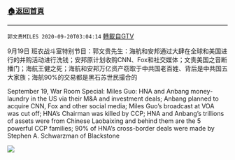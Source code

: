 ﻿###  [:house:返回首頁](https://github.com/ourhimalayas/txt)
---

`郭文贵MILES 2020-09-20T03:04:14` [轉載自GTV](https://gtv.org/web/#/UserInfo/5e596957357cc612d35a8044)

9月19日 班农战斗室特别节目：郭文贵先生：海航和安邦通过大肆在全球和美国进行的并购活动进行洗钱；安邦原计划收购CNN、Fox和社交媒体；文贵美国之音断播门；海航王健之死；海航和安邦万亿资产窃取于中共国老百姓、背后是中共国五大家族；海航90%的交易都是黑石苏世民撮合的

September 19, War Room Special: 
Miles Guo: HNA and Anbang money-laundry in the US via their M&A and investment deals; Anbang planned to acquire CNN, Fox and other social media; Miles Guo’s broadcast at VOA was cut off; HNA’s Chairman was killed by CCP; HNA and Anbang’s trillions of assets were from Chinese Laobaixing and behind them are the 5 powerful CCP families; 90% of HNA’s cross-border deals were made by Stephen A. Schwarzman of Blackstone

[![](https://filegroup.gtv.org/cdn-cgi/image/width=600/https://filegroup.gtv.org/group3/web/20200920/04/04/0/1cfb35c990aed4c4f9c06e4d402da157.png)](https://filegroup.gtv.org/group3/default/20200920/03/04/0/9ed3dc2dbcbc986e14751352d77c93ea.MOV)